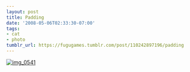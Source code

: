 ```yaml
---
layout: post
title: Padding
date: '2008-05-06T02:33:30-07:00'
tags:
- cat
- photo
tumblr_url: https://fugugames.tumblr.com/post/110242897196/padding
---
```

[![](http://itshardtofondlepenguins.com/wp-content/uploads/2008/05/img_0541.jpg "img\_0541")](http://itshardtofondlepenguins.com/wp-content/uploads/2008/05/img_0541.jpg)
